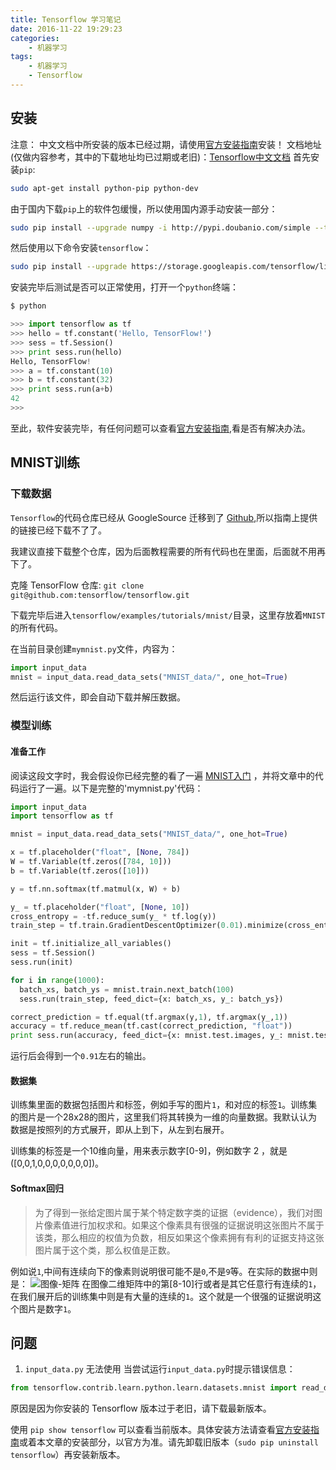 ```yaml
---
title: Tensorflow 学习笔记
date: 2016-11-22 19:29:23
categories:
    - 机器学习
tags: 
    - 机器学习
    - Tensorflow
---
```

## 安装
注意： 中文文档中所安装的版本已经过期，请使用[官方安装指南](https://github.com/tensorflow/tensorflow/blob/master/tensorflow/g3doc/get_started/os_setup.md)安装！
文档地址(仅做内容参考，其中的下载地址均已过期或老旧)：[Tensorflow中文文档](http://www.tensorfly.cn/tfdoc/get_started/introduction.html)
首先安装`pip`:
```bash
sudo apt-get install python-pip python-dev
```
由于国内下载`pip`上的软件包缓慢，所以使用国内源手动安装一部分：
```bash
sudo pip install --upgrade numpy -i http://pypi.doubanio.com/simple --trusted-host pypi.doubanio.com
```
然后使用以下命令安装`tensorflow`：
```bash
sudo pip install --upgrade https://storage.googleapis.com/tensorflow/linux/cpu/tensorflow-0.11.0-cp27-none-linux_x86_64.whl
```

安装完毕后测试是否可以正常使用，打开一个`python`终端：
```python
$ python

>>> import tensorflow as tf
>>> hello = tf.constant('Hello, TensorFlow!')
>>> sess = tf.Session()
>>> print sess.run(hello)
Hello, TensorFlow!
>>> a = tf.constant(10)
>>> b = tf.constant(32)
>>> print sess.run(a+b)
42
>>>
```
至此，软件安装完毕，有任何问题可以查看[官方安装指南](https://github.com/tensorflow/tensorflow/blob/master/tensorflow/g3doc/get_started/os_setup.md),看是否有解决办法。

## MNIST训练
### 下载数据
`Tensorflow`的代码仓库已经从 GoogleSource 迁移到了 [Github](https://github.com/tensorflow/tensorflow/tree/master/tensorflow),所以指南上提供的链接已经下载不了了。 

我建议直接下载整个仓库，因为后面教程需要的所有代码也在里面，后面就不用再下了。

克隆 TensorFlow 仓库:
`git clone git@github.com:tensorflow/tensorflow.git`

下载完毕后进入`tensorflow/examples/tutorials/mnist/`目录，这里存放着`MNIST`的所有代码。

在当前目录创建`mymnist.py`文件，内容为：
```python
import input_data
mnist = input_data.read_data_sets("MNIST_data/", one_hot=True)
```

然后运行该文件，即会自动下载并解压数据。
### 模型训练
#### 准备工作
阅读这段文字时，我会假设你已经完整的看了一遍
[MNIST入门](http://www.tensorfly.cn/tfdoc/tutorials/mnist_beginners.html)
，并将文章中的代码运行了一遍。以下是完整的'mymnist.py'代码：
```python
import input_data
import tensorflow as tf

mnist = input_data.read_data_sets("MNIST_data/", one_hot=True)

x = tf.placeholder("float", [None, 784])
W = tf.Variable(tf.zeros([784, 10]))
b = tf.Variable(tf.zeros([10]))

y = tf.nn.softmax(tf.matmul(x, W) + b)

y_ = tf.placeholder("float", [None, 10])
cross_entropy = -tf.reduce_sum(y_ * tf.log(y))
train_step = tf.train.GradientDescentOptimizer(0.01).minimize(cross_entropy)

init = tf.initialize_all_variables()
sess = tf.Session()
sess.run(init)

for i in range(1000):
  batch_xs, batch_ys = mnist.train.next_batch(100)
  sess.run(train_step, feed_dict={x: batch_xs, y_: batch_ys})

correct_prediction = tf.equal(tf.argmax(y,1), tf.argmax(y_,1))
accuracy = tf.reduce_mean(tf.cast(correct_prediction, "float"))
print sess.run(accuracy, feed_dict={x: mnist.test.images, y_: mnist.test.labels})
```
运行后会得到一个`0.91`左右的输出。
#### 数据集
训练集里面的数据包括图片和标签，例如手写的图片`1`，和对应的标签`1`。训练集的图片是一个28x28的图片，这里我们将其转换为一维的向量数据。我默认认为数据是按照列的方式展开，即从上到下，从左到右展开。

训练集的标签是一个10维向量，用来表示数字[0-9]，例如数字 2 ，就是([0,0,1,0,0,0,0,0,0,0])。
#### Softmax回归
>为了得到一张给定图片属于某个特定数字类的证据（evidence），我们对图片像素值进行加权求和。如果这个像素具有很强的证据说明这张图片不属于该类，那么相应的权值为负数，相反如果这个像素拥有有利的证据支持这张图片属于这个类，那么权值是正数。

例如说`1`,中间有连续向下的像素则说明很可能不是`0`,不是`9`等。在实际的数据中则是：
![图像-矩阵](http://www.tensorfly.cn/tfdoc/images/MNIST-Matrix.png)
在图像二维矩阵中的第[8-10]行或者是其它任意行有连续的`1`，在我们展开后的训练集中则是有大量的连续的`1`。这个就是一个很强的证据说明这个图片是数字`1`。

## 问题
1. `input_data.py` 无法使用
当尝试运行`input_data.py`时提示错误信息：
```python
from tensorflow.contrib.learn.python.learn.datasets.mnist import read_data_sets ImportError: No module named contrib.learn.python.learn.datasets.mnist
```
原因是因为你安装的 Tensorflow 版本过于老旧，请下载最新版本。

使用 `pip show tensorflow` 可以查看当前版本。具体安装方法请查看[官方安装指南](https://github.com/tensorflow/tensorflow/blob/master/tensorflow/g3doc/get_started/os_setup.md)或着本文章的安装部分，以官方为准。请先卸载旧版本（`sudo pip uninstall tensorflow`）再安装新版本。
